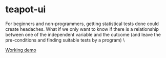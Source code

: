 # teapot-ui
For beginners and non-programmers, getting statistical tests done could create headaches. What if we only want to know if there is a relationship between one of the independent variable and the outcome (and leave the pre-conditions and finding suitable tests by a program) \


[Working demo](https://dossiers.page/teapot-simplifying-statistical-tests-with-a-click/)
